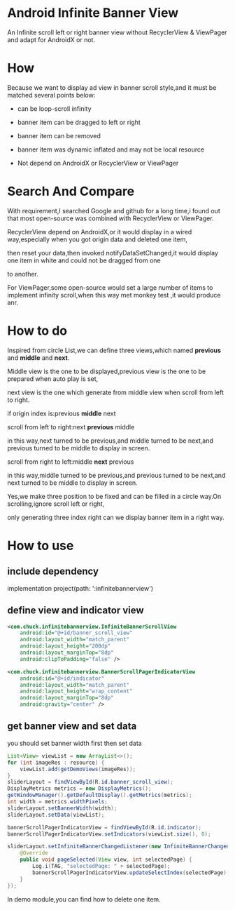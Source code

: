 # Android Infinite Banner View
An Infinite scroll left or right banner view without RecyclerView &amp; ViewPager and adapt for AndroidX or not.

# How

Because we want to display ad view in banner scroll style,and it must be matched several points below:

- can be loop-scroll infinity

- banner item can be dragged to left or right

- banner item can be removed

- banner item was dynamic inflated and may not be local resource

- Not depend on AndroidX or RecyclerView or ViewPager

# Search And Compare

With requirement,I searched Google and github for a long time,i found out that most open-source was combined with RecyclerView or ViewPager.

RecyclerView depend on AndroidX,or it would display in a wired way,especially when you got origin data and deleted one item,

then reset your data,then invoked notifyDataSetChanged,it would display one item in white and could not be dragged from one 

to another.

For ViewPager,some open-source would set a large number of items to implement infinity scroll,when this way met monkey test ,it would produce anr.

# How to do

Inspired from circle List,we can define three views,which named **previous** and **middle** and **next**.

Middle view is the one to be displayed,previous view is the one to be prepared when auto play is set,

next view is the one which generate from middle view when scroll from left to right.

if origin index is:previous    **middle**    next

scroll from left to right:next    **previous**    middle

in this way,next turned to be previous,and middle turned to be next,and previous turned to be middle to display in screen.

scroll from right to left:middle    **next**    previous

in this way,middle turned to be previous,and previous turned to be next,and next turned to be middle to display in screen.

Yes,we make three position to be fixed and can be filled in a circle way.On scrolling,ignore scroll left or right,

only generating three index right can we display banner item in a right way.


# How to use

## include dependency

implementation project(path: ':infinitebannerview')

## define view and indicator view

```xml
<com.chuck.infinitebannerview.InfiniteBannerScrollView
    android:id="@+id/banner_scroll_view"
    android:layout_width="match_parent"
    android:layout_height="200dp"
    android:layout_marginTop="8dp"
    android:clipToPadding="false" />

<com.chuck.infinitebannerview.BannerScrollPagerIndicatorView
    android:id="@+id/indicator"
    android:layout_width="match_parent"
    android:layout_height="wrap_content"
    android:layout_marginTop="8dp"
    android:gravity="center" />
```

## get banner view and set data

you should set banner width first then set data

```java
List<View> viewList = new ArrayList<>();
for (int imageRes : resource) {
    viewList.add(getDemoViews(imageRes));
}
sliderLayout = findViewById(R.id.banner_scroll_view);
DisplayMetrics metrics = new DisplayMetrics();
getWindowManager().getDefaultDisplay().getMetrics(metrics);
int width = metrics.widthPixels;
sliderLayout.setBannerWidth(width);
sliderLayout.setData(viewList);

bannerScrollPagerIndicatorView = findViewById(R.id.indicator);
bannerScrollPagerIndicatorView.setIndicators(viewList.size(), 0);

sliderLayout.setInfiniteBannerChangedListener(new InfiniteBannerChangedListener() {
    @Override
    public void pageSelected(View view, int selectedPage) {
        Log.i(TAG, "selectedPage: " + selectedPage);
        bannerScrollPagerIndicatorView.updateSelectIndex(selectedPage);
    }
});
```

In demo module,you can find how to delete one item.





